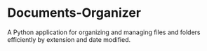 # Documents-Organizer
A Python application for organizing and managing files and folders efficiently by extension and date modified.
